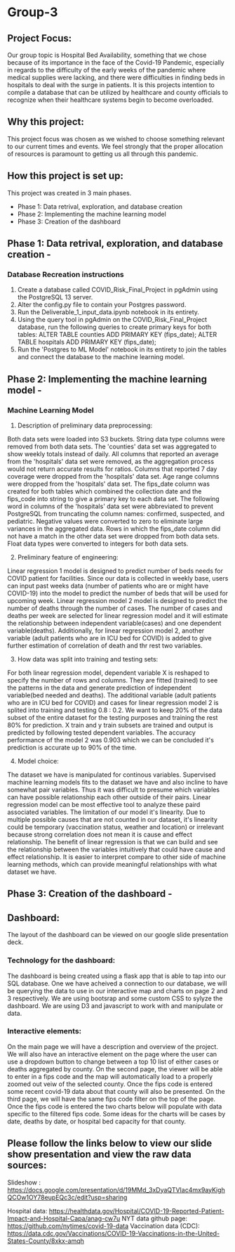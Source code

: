 # Group-3
## Project Focus:
Our group topic is Hospital Bed Availability, something that we chose because of its importance in the face of the Covid-19 Pandemic, especially in regards to the difficulty of the early weeks of the pandemic where medical supplies were lacking, and there were difficulties in finding beds in hospitals to deal with the surge in patients.  It is this projects intention to compile a database that can be utilized by healthcare and county officials to recognize when their healthcare systems begin to become overloaded.

## Why this project:
This project focus was chosen as we wished to choose something relevant to our current times and events.  We feel strongly that the proper allocation of resources is paramount to getting us all through this pandemic.

## How this project is set up:
This project was created in 3 main phases.
  * Phase 1: Data retrival, exploration, and database creation
  * Phase 2: Implementing the machine learning model
  * Phase 3: Creation of the dashboard

## Phase 1: Data retrival, exploration, and database creation - 

### Database Recreation instructions
1. Create a database called COVID_Risk_Final_Project in pgAdmin using the PostgreSQL 13 server.
2. Alter the config.py file to contain your Postgres password.
3. Run the Deliverable_1_input_data.ipynb notebook in its entirety.
4. Using the query tool in pgAdmin on the COVID_Risk_Final_Project database, run the following queries to create primary keys for both tables: 
ALTER TABLE counties ADD PRIMARY KEY (fips_date); ALTER TABLE hospitals ADD PRIMARY KEY (fips_date);
4. Run the 'Postgres to ML Model' notebook in its entirety to join the tables and connect the database to the machine learning model.


## Phase 2: Implementing the machine learning model -

### Machine Learning Model
1. Description of preliminary data preprocessing:

Both data sets were loaded into S3 buckets. String data type columns were removed from both data sets. The 'counties' data set was aggregated to show weekly totals instead of daily. All columns that reported an average from the 'hospitals' data set were removed, as the aggregation process would not return accurate results for ratios. Columns that reported 7 day coverage were dropped from the 'hospitals' data set. Age range columns were dropped from the 'hospitals' data set. The fips_date column was created for both tables which combined the collection date and the fips_code into string to give a primary key to each data set. The following word in columns of the 'hospitals' data set were abbreviated to prevent PostgreSQL from truncating the column names: confirmed, suspected, and pediatric. Negative values were converted to zero to eliminate large variances in the aggregated data. Rows in which the fips_date column did not have a match in the other data set were dropped from both data sets. Float data types were converted to integers for both data sets.

2. Preliminary feature of engineering:

Linear regression 1 model is designed to predict number of beds needs for COVID patient for facilities. Since our data is collected in weekly base, users can input past weeks data (number of patients who are or might have COVID-19)  into the model to predict the number of beds that will be used for upcoming week. Linear regression model 2 model is designed to predict the number of deaths through the number of cases. The number of cases and deaths per week are selected for linear regression model and it will estimate the relationship between independent variable(cases) and one dependent variable(deaths). Additionally, for linear regression model 2, another variable (adult patients who are in ICU bed for COVID) is added to give further estimation of correlation of death and thr rest two variables. 

3. How data was split into training and testing sets:

For both linear regression model, dependent variable X is reshaped to specify the number of rows and columns. They are fitted (trained) to see the patterns in the data and generate prediction of independent variable(bed needed and deaths). The additional variable (adult patients who are in ICU bed for COVID) and cases for linear regression model 2 is splited into training and testing 0.8 : 0.2. We want to keep 20% of the data subset of the entire dataset for the testing purposes and training the rest 80% for prediction. X train and y train subsets are trained and output is predicted by following tested dependent variables. The accuracy performance of the model 2 was 0.903 which we can be concluded it's prediction is accurate up to 90% of the time. 

4. Model choice:

The dataset we have is manipulated for continous variables. Supervised machine learning models fits to the dataset we have and also incline to have somewhat pair variables. Thus it was difficult to presume which variables can have possible relationship each other outside of their pairs. Linear regression model can be most effective tool to analyze these paird associated variables. The limitation of our model it's linearity. Due to multiple possible causes that are not counted in our dataset, it's linearity could be temporary (vaccination status, weather and location) or irrelevant because strong correlation does not mean it is cause and effect relationship. The benefit of linear regression is that we can build and see the relationship between the variables intuitively that could have cause and effect relationship. It is easier to interpret compare to other side of machine learning methods, which can provide meaningful relationships with what dataset we have.   

## Phase 3: Creation of the dashboard -

## Dashboard:
The layout of the dashboard can be viewed on our google slide presentation deck.  
### Technology for the dashboard:
The dashboard is being created using a flask app that is able to tap into our SQL database.  One we have acheived a connection to our database, we will be querying the data to use in our interactive map and charts on page 2 and 3 respectively.  We are using bootsrap and some custom CSS to sylyze the dashboard.  We are using D3 and javascript to work with and manipulate or data.

### Interactive elements:
On the main page we will have a description and overview of the project.  We will also have an interactive element on the page where the user can use a dropdown button to change between a top 10 list of either cases or deaths aggregated by county.  On the second page, the viewer will be able to enter in a fips code and the map will automatically load to a properly zoomed out veiw of the selected county.  Once the fips code is entered some recent covid-19 data about that county will also be presented.  On the third page, we will have the same fips code filter on the top of the page.  Once the fips code is entered the two charts below will populate with data specific to the filtered fips code.  Some ideas for the charts will be cases by date, deaths by date, or hospital bed capacity for that county.


## Please follow the links below to view our slide show presentation and view the raw data sources:
Slideshow  : https://docs.google.com/presentation/d/19MMd_3xDyaQTVIac4mx9ayKighQCOw1OY78eupEQc3c/edit?usp=sharing

Hospital data: https://healthdata.gov/Hospital/COVID-19-Reported-Patient-Impact-and-Hospital-Capa/anag-cw7u
NYT data github page: https://github.com/nytimes/covid-19-data
Vaccination data (CDC): https://data.cdc.gov/Vaccinations/COVID-19-Vaccinations-in-the-United-States-County/8xkx-amqh
